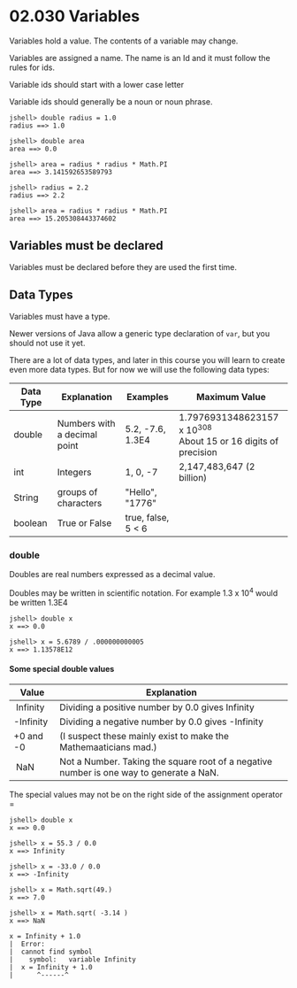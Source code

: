# 02.030 Variables

Variables hold a value.  The contents of a variable may change.

Variables are assigned a name.  The name is an Id and it must follow the rules for ids.

Variable ids should start with a lower case letter

Variable ids should generally be a noun or noun phrase.

```
jshell> double radius = 1.0
radius ==> 1.0

jshell> double area
area ==> 0.0

jshell> area = radius * radius * Math.PI
area ==> 3.141592653589793

jshell> radius = 2.2
radius ==> 2.2

jshell> area = radius * radius * Math.PI
area ==> 15.205308443374602
```

## Variables must be declared

Variables must be declared before they are used the first time.

## Data Types

Variables must have a type.

Newer versions of Java allow a generic type declaration of ```var```, but you should not use it yet.

There are a lot of data types, and later in this course you will learn to create even more data types.  But for now we will use the following data types:

Data Type | Explanation | Examples|Maximum Value
---|---|---|---
double|Numbers with a decimal point| 5.2, -7.6, 1.3E4|1.7976931348623157 x 10<sup>308</sup> <br>About 15 or 16 digits of precision
int | Integers | 1, 0, -7|2,147,483,647 (2 billion)
String|groups of characters| "Hello", "1776"|
boolean|True or False|true, false, 5 < 6|

### double

Doubles are real numbers expressed as a decimal value.  

Doubles may be written in scientific notation.  For example 1.3 x 10<sup>4</sup> would be written 1.3E4

```
jshell> double x
x ==> 0.0

jshell> x = 5.6789 / .000000000005
x ==> 1.13578E12
```

#### Some special double values

Value | Explanation
---|---
&nbsp;Infinity | Dividing a positive number by 0.0 gives Infinity
-Infinity | Dividing a negative number by 0.0 gives -Infinity
+0 and -0 | (I suspect these mainly exist to make the Mathemaaticians mad.)
&nbsp;NaN | Not a Number.  Taking the square root of a negative number is one way to generate a NaN.

The special values may not be on the right side of the assignment operator =

```
jshell> double x
x ==> 0.0

jshell> x = 55.3 / 0.0
x ==> Infinity

jshell> x = -33.0 / 0.0
x ==> -Infinity

jshell> x = Math.sqrt(49.)
x ==> 7.0

jshell> x = Math.sqrt( -3.14 )
x ==> NaN

x = Infinity + 1.0
|  Error:
|  cannot find symbol
|    symbol:   variable Infinity
|  x = Infinity + 1.0
|      ^------^
```

